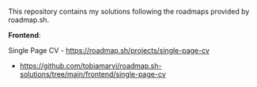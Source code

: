 This repository contains my solutions following the roadmaps provided by roadmap.sh.

**Frontend**:

Single Page CV - https://roadmap.sh/projects/single-page-cv
- https://github.com/tobiamarvi/roadmap.sh-solutions/tree/main/frontend/single-page-cv
